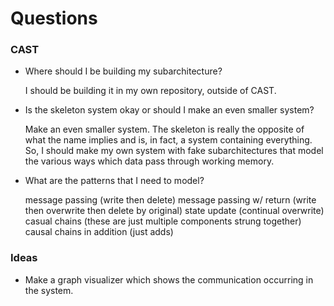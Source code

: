 Questions
==========

### CAST ###

- Where should I be building my subarchitecture?

  I should be building it in my own repository, outside of CAST.

- Is the skeleton system okay or should I make an even smaller system?

  Make an even smaller system. The skeleton is really the opposite of
  what the name implies and is, in fact, a system containing everything.
  So, I should make my own system with fake subarchitectures that
  model the various ways which data pass through working memory.

- What are the patterns that I need to model?

  message passing (write then delete)
  message passing w/ return (write then overwrite then delete by original)
  state update (continual overwrite)
  casual chains (these are just multiple components strung together)
  causal chains in addition (just adds)
  

### Ideas ###

  - Make a graph visualizer which shows the communication occurring in the system.